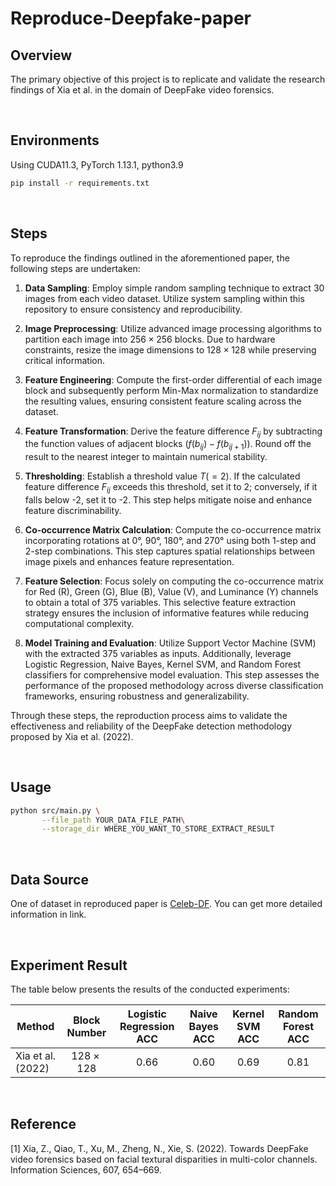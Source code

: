# Reproduce-Deepfake-paper

## Overview
The primary objective of this project is to replicate and validate the research findings of Xia et al. in the domain of DeepFake video forensics.

<br>

## Environments

Using CUDA11.3, PyTorch 1.13.1, python3.9

```bash
pip install -r requirements.txt
```

<br>

## Steps
To reproduce the findings outlined in the aforementioned paper, the following steps are undertaken:


1. **Data Sampling**: Employ simple random sampling technique to extract 30 images from each video dataset. Utilize system sampling within this repository to ensure consistency and reproducibility.

2. **Image Preprocessing**: Utilize advanced image processing algorithms to partition each image into $256 \times 256$ blocks. Due to hardware constraints, resize the image dimensions to $128 \times 128$ while preserving critical information.

3. **Feature Engineering**: Compute the first-order differential of each image block and subsequently perform Min-Max normalization to standardize the resulting values, ensuring consistent feature scaling across the dataset.

4. **Feature Transformation**: Derive the feature difference $F_{ij}$ by subtracting the function values of adjacent blocks $(f(b_{ij}) - f(b_{ij+1}))$. Round off the result to the nearest integer to maintain numerical stability.

5. **Thresholding**: Establish a threshold value $T (=2)$. If the calculated feature difference $F_{ij}$ exceeds this threshold, set it to 2; conversely, if it falls below -2, set it to -2. This step helps mitigate noise and enhance feature discriminability.

6. **Co-occurrence Matrix Calculation**: Compute the co-occurrence matrix incorporating rotations at 0°, 90°, 180°, and 270° using both 1-step and 2-step combinations. This step captures spatial relationships between image pixels and enhances feature representation.

7. **Feature Selection**: Focus solely on computing the co-occurrence matrix for Red (R), Green (G), Blue (B), Value (V), and Luminance (Y) channels to obtain a total of 375 variables. This selective feature extraction strategy ensures the inclusion of informative features while reducing computational complexity.

8. **Model Training and Evaluation**: Utilize Support Vector Machine (SVM) with the extracted 375 variables as inputs. Additionally, leverage Logistic Regression, Naive Bayes, Kernel SVM, and Random Forest classifiers for comprehensive model evaluation. This step assesses the performance of the proposed methodology across diverse classification frameworks, ensuring robustness and generalizability.

Through these steps, the reproduction process aims to validate the effectiveness and reliability of the DeepFake detection methodology proposed by Xia et al. (2022).


<br>

## Usage
```bash
python src/main.py \
       --file_path YOUR_DATA_FILE_PATH\
       --storage_dir WHERE_YOU_WANT_TO_STORE_EXTRACT_RESULT

```

<br>

## Data Source
One of dataset in reproduced paper is [Celeb-DF](https://github.com/yuezunli/celeb-deepfakeforensics). You can get more detailed information in link.

<br>


## Experiment Result
The table below presents the results of the conducted experiments:

|Method             | Block Number  | Logistic Regression ACC | Naive Bayes ACC | Kernel SVM ACC |Random Forest ACC |
|-------------------|:-------------:|:-----------------------:|:----------------:|:----------------:|:----------------:|
| Xia et al. (2022) | $128\times128$| 0.66                    |0.60             |0.69|0.81|



<br>

## Reference 
[1] Xia, Z., Qiao, T., Xu, M., Zheng, N., Xie, S. (2022). Towards DeepFake video forensics based on facial textural disparities in multi-color channels. Information Sciences, 607, 654–669.